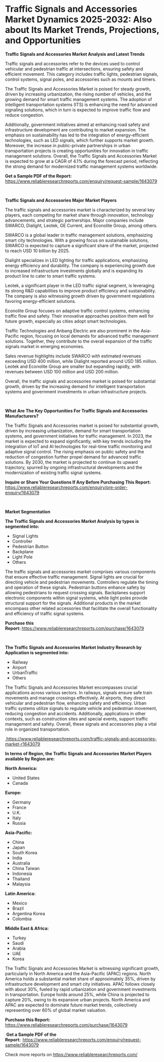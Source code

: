<p><h1>Traffic Signals and Accessories Market Dynamics 2025-2032: Also about Its Market Trends, Projections, and Opportunities</h1></p><p><strong>Traffic Signals and Accessories Market Analysis and Latest Trends</strong></p>
<p><p>Traffic signals and accessories refer to the devices used to control vehicular and pedestrian traffic at intersections, ensuring safety and efficient movement. This category includes traffic lights, pedestrian signals, control systems, signal poles, and accessories such as mounts and timers. </p><p>The Traffic Signals and Accessories Market is poised for steady growth, driven by increasing urbanization, the rising number of vehicles, and the growing demand for smart traffic management systems. The adoption of intelligent transportation systems (ITS) is enhancing the need for advanced signaling solutions, which in turn is expected to improve traffic flow and reduce congestion. </p><p>Additionally, government initiatives aimed at enhancing road safety and infrastructure development are contributing to market expansion. The emphasis on sustainability has led to the integration of energy-efficient technologies, such as LED signals, which further supports market growth. Moreover, the increase in public-private partnerships in urban transportation projects is creating opportunities for innovation in traffic management solutions. Overall, the Traffic Signals and Accessories Market is expected to grow at a CAGR of 4.1% during the forecast period, reflecting the strong demand for modernized traffic management systems worldwide.</p></p>
<p><strong>Get a Sample PDF of the Report:&nbsp;</strong> <a href="https://www.reliableresearchreports.com/enquiry/request-sample/1643079?utm_campaign=2960&utm_medium=2&utm_source=Github&utm_content=ia&utm_term=30032025&utm_id=traffic-signals-and-accessories">https://www.reliableresearchreports.com/enquiry/request-sample/1643079</a></p>
<p>&nbsp;</p>
<p><strong>Traffic Signals and Accessories Major Market Players</strong></p>
<p><p>The traffic signals and accessories market is characterized by several key players, each competing for market share through innovation, technology advancements, and strategic partnerships. Major companies include SWARCO, Dialight, Leotek, GE Current, and Econolite Group, among others.</p><p>SWARCO is a global leader in traffic management solutions, emphasizing smart city technologies. With a growing focus on sustainable solutions, SWARCO is expected to capture a significant share of the market, projected to reach USD 10 billion by 2025.</p><p>Dialight specializes in LED lighting for traffic applications, emphasizing energy efficiency and durability. The company is experiencing growth due to increased infrastructure investments globally and is expanding its product line to cater to smart traffic systems.</p><p>Leotek, a significant player in the LED traffic signal segment, is leveraging its strong R&D capabilities to improve product efficiency and sustainability. The company is also witnessing growth driven by government regulations favoring energy-efficient solutions.</p><p>Econolite Group focuses on adaptive traffic control systems, enhancing traffic flow and safety. Their innovative approaches position them well for future growth, especially as cities adopt smart technologies.</p><p>Traffic Technologies and Anbang Electric are also prominent in the Asia-Pacific region, focusing on local demands for advanced traffic management solutions. Together, they contribute to the overall expansion of the traffic signals market in emerging economies.</p><p>Sales revenue highlights include SWARCO with estimated revenues exceeding USD 400 million, while Dialight reported around USD 185 million. Leotek and Econolite Group are smaller but expanding rapidly, with revenues between USD 100 million and USD 200 million.</p><p>Overall, the traffic signals and accessories market is poised for substantial growth, driven by the increasing demand for intelligent transportation systems and government investments in urban infrastructure projects.</p></p>
<p>&nbsp;</p>
<p><strong>What Are The Key Opportunities For Traffic Signals and Accessories Manufacturers?</strong></p>
<p><p>The Traffic Signals and Accessories market is poised for substantial growth, driven by increasing urbanization, demand for smart transportation systems, and government initiatives for traffic management. In 2023, the market is expected to expand significantly, with key trends including the integration of IoT and AI technologies for real-time traffic monitoring and adaptive signal control. The rising emphasis on public safety and the reduction of congestion further propel demand for advanced traffic solutions. By 2030, the market is projected to continue its upward trajectory, spurred by ongoing infrastructural developments and the modernization of existing traffic signal systems.</p></p>
<p><strong>Inquire or Share Your Questions If Any Before Purchasing This Report:</strong> <a href="https://www.reliableresearchreports.com/enquiry/pre-order-enquiry/1643079?utm_campaign=2960&utm_medium=2&utm_source=Github&utm_content=ia&utm_term=30032025&utm_id=traffic-signals-and-accessories">https://www.reliableresearchreports.com/enquiry/pre-order-enquiry/1643079</a></p>
<p>&nbsp;</p>
<p><strong>Market Segmentation</strong></p>
<p><strong>The Traffic Signals and Accessories Market Analysis by types is segmented into:</strong></p>
<p><ul><li>Signal Lights</li><li>Controller</li><li>Pedestrian Button</li><li>Backplane</li><li>Light Pole</li><li>Others</li></ul></p>
<p><p>The traffic signals and accessories market comprises various components that ensure effective traffic management. Signal lights are crucial for directing vehicle and pedestrian movements. Controllers regulate the timing and operation of these signals. Pedestrian buttons enhance safety by allowing pedestrians to request crossing signals. Backplanes support electronic components within signal systems, while light poles provide structural support for the signals. Additional products in the market encompass other related accessories that facilitate the overall functionality and efficiency of traffic signal systems.</p></p>
<p><strong>Purchase this Report:&nbsp;</strong><a href="https://www.reliableresearchreports.com/purchase/1643079?utm_campaign=2960&utm_medium=2&utm_source=Github&utm_content=ia&utm_term=30032025&utm_id=traffic-signals-and-accessories">https://www.reliableresearchreports.com/purchase/1643079</a></p>
<p>&nbsp;</p>
<p><strong>The Traffic Signals and Accessories Market Industry Research by Application is segmented into:</strong></p>
<p><ul><li>Railway</li><li>Airport</li><li>UrbanTraffic</li><li>Others</li></ul></p>
<p><p>The Traffic Signals and Accessories Market encompasses crucial applications across various sectors. In railways, signals ensure safe train movements and manage crossings effectively. At airports, they direct vehicular and pedestrian flow, enhancing safety and efficiency. Urban traffic systems utilize signals to regulate vehicle and pedestrian movement, reducing congestion and accidents. Additionally, applications in other contexts, such as construction sites and special events, support traffic management and safety. Overall, these signals and accessories play a vital role in organized transportation.</p></p>
<p><a href="https://www.reliableresearchreports.com/traffic-signals-and-accessories-market-r1643079?utm_campaign=2960&utm_medium=2&utm_source=Github&utm_content=ia&utm_term=30032025&utm_id=traffic-signals-and-accessories">&nbsp;https://www.reliableresearchreports.com/traffic-signals-and-accessories-market-r1643079</a></p>
<p><strong>In terms of Region, the Traffic Signals and Accessories Market Players available by Region are:</strong></p>
<p>
    <p> <strong> North America: </strong>
        <ul>
            <li>United States</li>
            <li>Canada</li>
        </ul>
        </p> 
    <p> <strong> Europe: </strong>
        <ul>
            <li>Germany</li>
            <li>France</li>
            <li>U.K.</li>
            <li>Italy</li>
            <li>Russia</li>
        </ul>
        </p> 
    <p> <strong> Asia-Pacific: </strong>
        <ul>
            <li>China</li>
            <li>Japan</li>
            <li>South Korea</li>
            <li>India</li>
            <li>Australia</li>
            <li>China Taiwan</li>
            <li>Indonesia</li>
            <li>Thailand</li>
            <li>Malaysia</li>
        </ul>
        </p> 
    <p> <strong> Latin America: </strong>
        <ul>
            <li>Mexico</li>
            <li>Brazil</li>
            <li>Argentina Korea</li>
            <li>Colombia</li>
        </ul>
        </p> 
    <p> <strong> Middle East & Africa: </strong>
        <ul>
            <li>Turkey</li>
            <li>Saudi</li>
            <li>Arabia</li>
            <li>UAE</li>
            <li>Korea</li>
        </ul>
    </p>
    </p>
<p><p>The Traffic Signals and Accessories Market is witnessing significant growth, particularly in North America and the Asia-Pacific (APAC) regions. North America holds a substantial market share of approximately 35%, driven by infrastructure development and smart city initiatives. APAC follows closely with about 30%, fueled by rapid urbanization and government investments in transportation. Europe holds around 25%, while China is projected to capture 20%, owing to its expansive urban projects. North America and APAC are expected to dominate future market trends, collectively representing over 60% of global market valuation.</p></p>
<p><strong>Purchase this Report: </strong><a href="https://www.reliableresearchreports.com/purchase/1643079?utm_campaign=2960&utm_medium=2&utm_source=Github&utm_content=ia&utm_term=30032025&utm_id=traffic-signals-and-accessories">https://www.reliableresearchreports.com/purchase/1643079</a></p>
<p>&nbsp;<strong>Get a Sample PDF of the Report:&nbsp;&nbsp;</strong><a href="https://www.reliableresearchreports.com/enquiry/request-sample/1643079?utm_campaign=2960&utm_medium=2&utm_source=Github&utm_content=ia&utm_term=30032025&utm_id=traffic-signals-and-accessories">https://www.reliableresearchreports.com/enquiry/request-sample/1643079</a></p>
<p><strong></strong></p>
<p>Check more reports on <a href="https://www.reliableresearchreports.com/?utm_campaign=2960&utm_medium=2&utm_source=Github&utm_content=ia&utm_term=30032025&utm_id=traffic-signals-and-accessories">https://www.reliableresearchreports.com/</a></p>